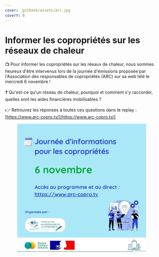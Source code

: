 ```yaml
---
cover: .gitbook/assets/arc.jpg
coverY: 0
---
```


# Informer les copropriétés sur les réseaux de chaleur

📺 Pour informer les copropriétés sur les réeaux de chaleur, nous sommes heureux d'être intervenus lors de la journée d'émissions proposée par l'Association des responsables de copropriétés (ARC) sur sa web télé le mercredi 6 novembre !\
\
❓ Qu'est-ce qu'un réseau de chaleur, pourquoi et comment s'y raccorder, quelles sont les aides financières mobilisables ? \
\
👉 Retrouvez les réponses à toutes ces questions dans le replay : [https://www.arc-copro.tv/](https://www.arc-copro.tv/)

<figure><img src=".gitbook/assets/46.jpg" alt=""><figcaption></figcaption></figure>
